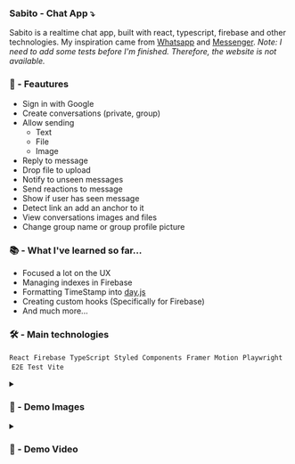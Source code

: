 ### Sabito - Chat App  ⤵
 
Sabito is a realtime chat app, built with react, typescript, firebase and other technologies. My inspiration came from [Whatsapp](https://web.whatsapp.com/) and [Messenger](https://www.messenger.com/). _Note: I need to add some tests before I'm finished. Therefore, the website is not available._

### 🚀 - Feautures

- Sign in with Google 
- Create conversations (private, group)
- Allow sending
  - Text
  - File 
  - Image
- Reply to message
- Drop file to upload
- Notify to unseen messages
- Send reactions to message 
- Show if user has seen message
- Detect link an add an anchor to it
- View conversations images and files
- Change group name or group profile picture
 

### 📚 - What I've learned so far... 

- Focused a lot on the UX
- Managing indexes in Firebase
- Formatting TimeStamp into [day.js](https://github.com/iamkun/dayjs)
- Creating custom hooks (Specifically for Firebase)
- And much more...


### 🛠️ - Main technologies 
`React` &nbsp;`Firebase` &nbsp;`TypeScript` &nbsp;`Styled Components` &nbsp;`Framer Motion` &nbsp;`Playwright` &nbsp;`E2E Test` &nbsp;`Vite` 

<details>
<summary><h3> 📸 - Demo Images </h3></summary>
coming soon...
</details>


<details>
<summary><h3> 🎥 - Demo Video </h3></summary>
coming soon...
</details>


 
